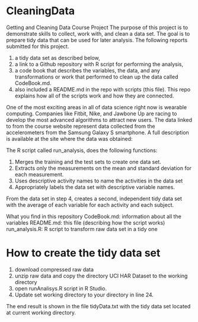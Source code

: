 # CleaningData
Getting and Cleaning Data Course Project
The purpose of this project is to demonstrate skills to collect, work with, and clean a data set. The goal is to prepare tidy data that can be used for later analysis.  The following reports submitted for this project.

1) a tidy data set as described below, 
2) a link to a Github repository with R script for performing the analysis,
3) a code book that describes the variables, the data, and any transformations or work that performed to clean up the data called CodeBook.md. 
4) also included a README.md in the repo with scripts (this file). This repo explains how all of the scripts work and how they are connected. 

One of the most exciting areas in all of data science right now is wearable computing. Companies like Fitbit, Nike, and Jawbone Up are racing to develop the most advanced algorithms to attract new users. The data linked to from the course website represent data collected from the accelerometers from the Samsung Galaxy S smartphone. A full description is available at the site where the data was obtained: 

The R script called run_analysis, does the following functions:

 1. Merges the training and the test sets to create one data set.
 2. Extracts only the measurements on the mean and standard deviation for each measurement. 
 3. Uses descriptive activity names to name the activities in the data set 
 4. Appropriately labels the data set with descriptive variable names. 

From the data set in step 4, creates a second, independent tidy data set with the average of each variable for each activity and each subject.

What you find in this repository
CodeBook.md: information about all the variables
README.md: this file (describing how the script works)
run_analysis.R: R script to transform raw data set in a tidy one

# How to create the tidy data set
1. download compressed raw data
2. unzip raw data and copy the directory UCI HAR Dataset to the working directory
3. open runAnalisys.R script in R Studio.
4. Update set working directory to your directory in line 24.

The end result is shown in the file tidyData.txt with the tidy data set located at current working directory.
